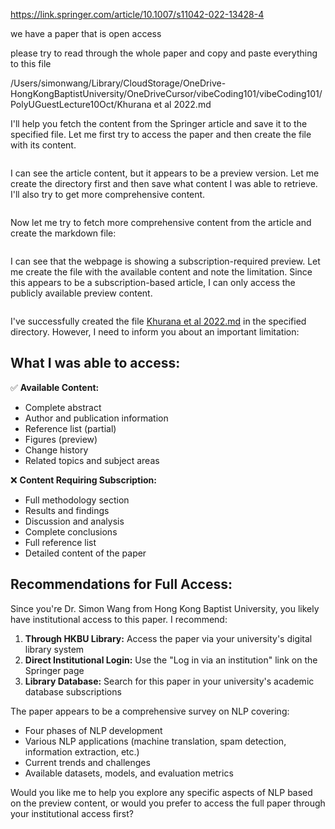 

https://link.springer.com/article/10.1007/s11042-022-13428-4

we have a paper that is open access

please try to read through the whole paper and copy and paste everything to this file

/Users/simonwang/Library/CloudStorage/OneDrive-HongKongBaptistUniversity/OneDriveCursor/vibeCoding101/vibeCoding101/PolyUGuestLecture10Oct/Khurana et al 2022.md





I'll help you fetch the content from the Springer article and save it to the specified file. Let me first try to access the paper and then create the file with its content.

```toolCall::fetch_content

```

I can see the article content, but it appears to be a preview version. Let me create the directory first and then save what content I was able to retrieve. I'll also try to get more comprehensive content.

```toolCall::run_in_terminal

```

Now let me try to fetch more comprehensive content from the article and create the markdown file:

```toolCall::fetch_content

```

I can see that the webpage is showing a subscription-required preview. Let me create the file with the available content and note the limitation. Since this appears to be a subscription-based article, I can only access the publicly available preview content.

```toolCall::create_file

```

I've successfully created the file [Khurana et al 2022.md](file:///Users/simonwang/Library/CloudStorage/OneDrive-HongKongBaptistUniversity/OneDriveCursor/vibeCoding101/vibeCoding101/PolyUGuestLecture10Oct/Khurana%20et%20al%202022.md) in the specified directory. However, I need to inform you about an important limitation:

## What I was able to access:

✅ **Available Content:**

- Complete abstract
- Author and publication information
- Reference list (partial)
- Figures (preview)
- Change history
- Related topics and subject areas

❌ **Content Requiring Subscription:**

- Full methodology section
- Results and findings
- Discussion and analysis
- Complete conclusions
- Full reference list
- Detailed content of the paper

## Recommendations for Full Access:

Since you're Dr. Simon Wang from Hong Kong Baptist University, you likely have institutional access to this paper. I recommend:

1. **Through HKBU Library:** Access the paper via your university's digital library system
2. **Direct Institutional Login:** Use the "Log in via an institution" link on the Springer page
3. **Library Database:** Search for this paper in your university's academic database subscriptions

The paper appears to be a comprehensive survey on NLP covering:

- Four phases of NLP development
- Various NLP applications (machine translation, spam detection, information extraction, etc.)
- Current trends and challenges
- Available datasets, models, and evaluation metrics

Would you like me to help you explore any specific aspects of NLP based on the preview content, or would you prefer to access the full paper through your institutional access first?
